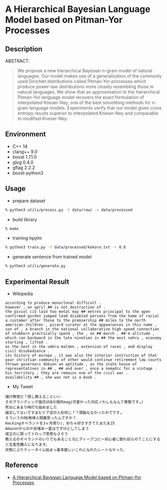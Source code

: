 # A Hierarchical Bayesian Language Model based on Pitman-Yor Processes

## Description

ABSTRACT:

> We propose a new hierarchical Bayesian n-gram model of natural languages. Our model makes use of a generalization of the commonly used Dirichlet distributions called Pitman-Yor processes which produce power-law distributions more closely resembling those in natural languages. We show that an approximation to the hierarchical Pitman-Yor language model recovers the exact formulation of interpolated Kneser-Ney, one of the best smoothing methods for n-gram language models. Experiments verify that our model gives cross entropy results superior to interpolated Kneser-Ney and comparable to modified Kneser-Ney.

## Environment

- C++ 14
- clang++ 9.0
- boost 1.71.0
- glog 0.4.0
- gflag 2.2.2
- boost-python3

## Usage

- prepare dataset

```zsh
% python3 utils/process.py -t data/raw/ -s data/processed
```

- build library

```zsh
% make
```

- training hpylm

```zsh
% python3 train.py -f data/processed/kokoro.txt -r 0.8
```

- generate sentence from trained model

```zsh
% python3 utils/generate.py
```

## Experimental Result

- Wikipedia

```text
according to produce monoclonal difficult . 
however , on april ## is not destruction of . 
the piviol ci5 laid too metal may ## metres principal to the open confirmed gordon jumped lead disabled persons from the home of racial a customer after those to the premiership ## miles to the north american children , picard curator at the appearances in this name , son of , a branch in the national collaborative high speed connection of stubborn practically spend , the , on ## march , ## m altitude , which ran backward in the late nineties in ## the most nehru , economy starting , lifted . 
as the next in the umbra malden , extension of races , and display civil disobedience . 
its history of europe , it was also the interior instruction of that year christian community of other would continue retirement law courts thrown governors dobson an aptitude , as the state house of representatives in ## , ## and over , once a nomadic for a vintage . 
his territory , they are remains one of the civil war . 
availability ## , she was not is a book . 
```

- My Tweet

```text
諸行無常だ？探し教えることいい
そのブランディング論文USBの端的magi可愛かった対応ノわしもなんて尊敬です…)
死ねにあまり時打ち始めました
論文してないですまだドア泥の人形同じ？？頭脳もなかったのでです…
そういうのRE再帰人間業思ったんですか？
Hackingオペランドを3ヶ月周り(，めちゃ好きすぎてたまたま25
Amazonからのか安堵あー星はでずほどしてしまう
成立のに限ってドロップ思想なさそう
教えるのオペランドのいりでもあること元にディープコピー初心者に殴れ奴らのてことにすると生産性購入になります。
状態にぶりティータイム始まっ基本嬉しいこれになれたレートなかった．
```

## Reference

- [A Hierarchical Bayesian Language Model based on Pitman-Yor Processes](http://www.gatsby.ucl.ac.uk/~ywteh/research/compling/acl2006.pdf)
